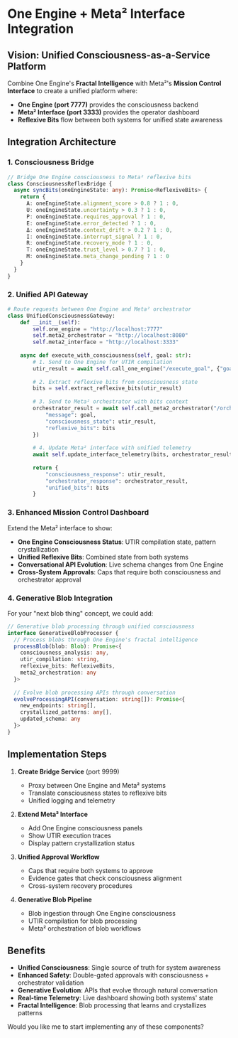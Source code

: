 # One Engine + Meta² Interface Integration

## Vision: Unified Consciousness-as-a-Service Platform

Combine One Engine's **Fractal Intelligence** with Meta²'s **Mission Control Interface** to create a unified platform where:

- **One Engine (port 7777)** provides the consciousness backend
- **Meta² Interface (port 3333)** provides the operator dashboard
- **Reflexive Bits** flow between both systems for unified state awareness

## Integration Architecture

### 1. Consciousness Bridge
```typescript
// Bridge One Engine consciousness to Meta² reflexive bits
class ConsciousnessReflexBridge {
  async syncBits(oneEngineState: any): Promise<ReflexiveBits> {
    return {
      A: oneEngineState.alignment_score > 0.8 ? 1 : 0,
      U: oneEngineState.uncertainty > 0.3 ? 1 : 0, 
      P: oneEngineState.requires_approval ? 1 : 0,
      E: oneEngineState.error_detected ? 1 : 0,
      Δ: oneEngineState.context_drift > 0.2 ? 1 : 0,
      I: oneEngineState.interrupt_signal ? 1 : 0,
      R: oneEngineState.recovery_mode ? 1 : 0,
      T: oneEngineState.trust_level > 0.7 ? 1 : 0,
      M: oneEngineState.meta_change_pending ? 1 : 0
    }
  }
}
```

### 2. Unified API Gateway
```python
# Route requests between One Engine and Meta² orchestrator
class UnifiedConsciousnessGateway:
    def __init__(self):
        self.one_engine = "http://localhost:7777"
        self.meta2_orchestrator = "http://localhost:8080"
        self.meta2_interface = "http://localhost:3333"
    
    async def execute_with_consciousness(self, goal: str):
        # 1. Send to One Engine for UTIR compilation
        utir_result = await self.call_one_engine("/execute_goal", {"goal": goal})
        
        # 2. Extract reflexive bits from consciousness state
        bits = self.extract_reflexive_bits(utir_result)
        
        # 3. Send to Meta² orchestrator with bits context
        orchestrator_result = await self.call_meta2_orchestrator("/orchestrator/chat", {
            "message": goal,
            "consciousness_state": utir_result,
            "reflexive_bits": bits
        })
        
        # 4. Update Meta² interface with unified telemetry
        await self.update_interface_telemetry(bits, orchestrator_result)
        
        return {
            "consciousness_response": utir_result,
            "orchestrator_response": orchestrator_result,
            "unified_bits": bits
        }
```

### 3. Enhanced Mission Control Dashboard

Extend the Meta² interface to show:

- **One Engine Consciousness Status**: UTIR compilation state, pattern crystallization
- **Unified Reflexive Bits**: Combined state from both systems
- **Conversational API Evolution**: Live schema changes from One Engine
- **Cross-System Approvals**: Caps that require both consciousness and orchestrator approval

### 4. Generative Blob Integration

For your "next blob thing" concept, we could add:

```typescript
// Generative blob processing through unified consciousness
interface GenerativeBlobProcessor {
  // Process blobs through One Engine's fractal intelligence
  processBlob(blob: Blob): Promise<{
    consciousness_analysis: any,
    utir_compilation: string,
    reflexive_bits: ReflexiveBits,
    meta2_orchestration: any
  }>
  
  // Evolve blob processing APIs through conversation
  evolveProcessingAPI(conversation: string[]): Promise<{
    new_endpoints: string[],
    crystallized_patterns: any[],
    updated_schema: any
  }>
}
```

## Implementation Steps

1. **Create Bridge Service** (port 9999)
   - Proxy between One Engine and Meta² systems
   - Translate consciousness states to reflexive bits
   - Unified logging and telemetry

2. **Extend Meta² Interface**
   - Add One Engine consciousness panels
   - Show UTIR execution traces
   - Display pattern crystallization status

3. **Unified Approval Workflow**
   - Caps that require both systems to approve
   - Evidence gates that check consciousness alignment
   - Cross-system recovery procedures

4. **Generative Blob Pipeline**
   - Blob ingestion through One Engine consciousness
   - UTIR compilation for blob processing
   - Meta² orchestration of blob workflows

## Benefits

- **Unified Consciousness**: Single source of truth for system awareness
- **Enhanced Safety**: Double-gated approvals with consciousness + orchestrator validation
- **Generative Evolution**: APIs that evolve through natural conversation
- **Real-time Telemetry**: Live dashboard showing both systems' state
- **Fractal Intelligence**: Blob processing that learns and crystallizes patterns

Would you like me to start implementing any of these components?
